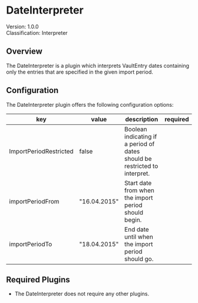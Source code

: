 # DateInterpreter
Version: 1.0.0  
Classification: Interpreter

Overview
-----
The DateInterpreter is a plugin which interprets VaultEntry dates containing only the entries that are specified in the given import period.

Configuration
-----
The DateInterpreter plugin offers the following configuration options:

| key  | value | description | required |
| ------------- | ------------- |  ------------- | ------------- |
| ImportPeriodRestricted | false | Boolean indicating if a period of dates should be restricted to interpret. | 
| importPeriodFrom | "16.04.2015" | Start date from when the import period should begin. |
| importPeriodTo | "18.04.2015" | End date until when the import period should go. | 

Required Plugins
-----
 - The DateInterpreter does not require any other plugins.